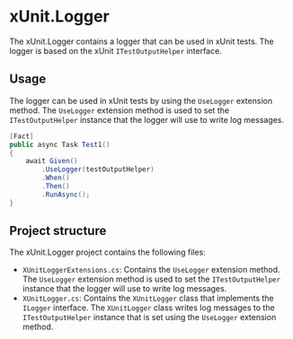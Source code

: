 ﻿# xUnit.Logger

The xUnit.Logger contains a logger that can be used in xUnit tests. The logger is based on the xUnit `ITestOutputHelper`
interface.

## Usage

The logger can be used in xUnit tests by using the `UseLogger` extension method. The `UseLogger` extension method is
used to set the `ITestOutputHelper` instance that the logger will use to write log messages.

```csharp
[Fact]
public async Task Test1()
{
    await Given()
        .UseLogger(testOutputHelper)
        .When()
        .Then()
        .RunAsync();
}
```

## Project structure

The xUnit.Logger project contains the following files:

* `XUnitLoggerExtensions.cs`: Contains the `UseLogger` extension method. The `UseLogger` extension method is used to set
  the
  `ITestOutputHelper` instance that the logger will use to write log messages.
* `XUnitLogger.cs`: Contains the `XUnitLogger` class that implements the `ILogger` interface. The `XUnitLogger` class
  writes log messages to the `ITestOutputHelper` instance that is set using the `UseLogger` extension method.
